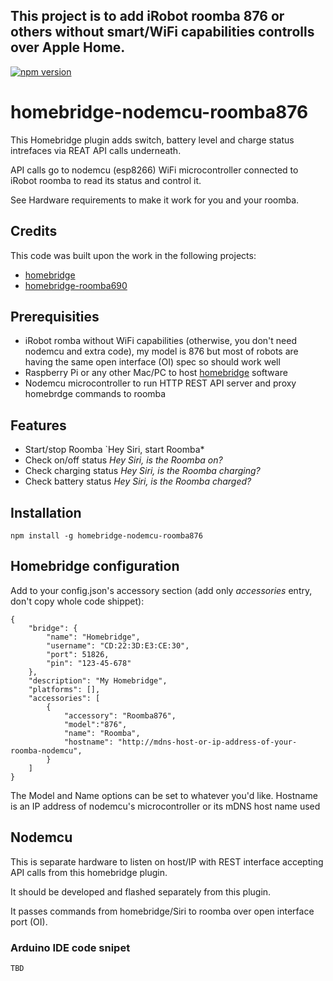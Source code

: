 ## This project is to add iRobot roomba 876 or others without smart/WiFi capabilities controlls over Apple Home.

[![npm version](https://badge.fury.io/js/homebridge-nodemcu-roomba876.svg)](https://badge.fury.io/js/homebridge-nodemcu-roomba876)

homebridge-nodemcu-roomba876
=========

This Homebridge plugin adds switch, battery level and charge status intrefaces via REAT API calls underneath.

API calls go to nodemcu (esp8266) WiFi microcontroller connected to iRobot roomba to read its status and control it.

See Hardware requirements to make it work for you and your roomba.

## Credits

This code was built upon the work in the following projects:

* [homebridge](https://github.com/nfarina/homebridge)
* [homebridge-roomba690](https://github.com/gbro115/homebridge-roomba690)

## Prerequisities

* iRobot romba without WiFi capabilities (otherwise, you don't need nodemcu and extra code), my model is 876 but most of robots are having the same open interface (OI) spec so should work well
* Raspberry Pi or any other Mac/PC to host [homebridge](https://github.com/nfarina/homebridge) software
* Nodemcu microcontroller to run HTTP REST API server and proxy homebrdge commands to roomba

## Features

* Start/stop Roomba `Hey Siri, start Roomba*
* Check on/off status *Hey Siri, is the Roomba on?*
* Check charging status *Hey Siri, is the Roomba charging?*
* Check battery status *Hey Siri, is the Roomba charged?*

## Installation

`npm install -g homebridge-nodemcu-roomba876`

## Homebridge configuration

Add to your config.json's accessory section (add only *accessories* entry, don't copy whole code shippet):

```
{
    "bridge": {
		"name": "Homebridge",
		"username": "CD:22:3D:E3:CE:30",
		"port": 51826,
		"pin": "123-45-678"
    },
    "description": "My Homebridge",
    "platforms": [],
    "accessories": [
		{
			"accessory": "Roomba876",
			"model":"876",
			"name": "Roomba",
			"hostname": "http://mdns-host-or-ip-address-of-your-roomba-nodemcu",
		}
    ]
}
```

The Model and Name options can be set to whatever you'd like.
Hostname is an IP address of nodemcu's microcontroller or its mDNS host name used

## Nodemcu

This is separate hardware to listen on host/IP with REST interface accepting API calls from this homebridge plugin.

It should be developed and flashed separately from this plugin.

It passes commands from homebridge/Siri to roomba over open interface port (OI).

### Arduino IDE code snipet

```
TBD
```
